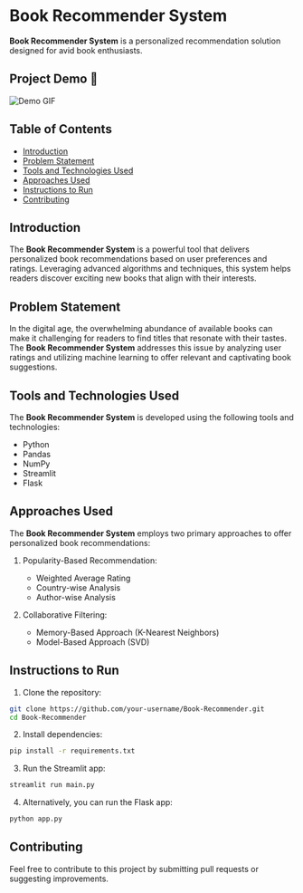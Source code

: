# Book Recommender System

**Book Recommender System** is a personalized recommendation solution designed for avid book enthusiasts.

## Project Demo 🎥

![Demo GIF](--)

## Table of Contents
- [Introduction](#introduction)
- [Problem Statement](#problem-statement)
- [Tools and Technologies Used](#tools-and-technologies-used)
- [Approaches Used](#approaches-used)
- [Instructions to Run](#instructions-to-run)
- [Contributing](#contributing)

## Introduction

The **Book Recommender System** is a powerful tool that delivers personalized book recommendations based on user preferences and ratings. Leveraging advanced algorithms and techniques, this system helps readers discover exciting new books that align with their interests.

## Problem Statement

In the digital age, the overwhelming abundance of available books can make it challenging for readers to find titles that resonate with their tastes. The **Book Recommender System** addresses this issue by analyzing user ratings and utilizing machine learning to offer relevant and captivating book suggestions.

## Tools and Technologies Used

The **Book Recommender System** is developed using the following tools and technologies:

- Python
- Pandas
- NumPy
- Streamlit
- Flask

## Approaches Used

The **Book Recommender System** employs two primary approaches to offer personalized book recommendations:

1. Popularity-Based Recommendation:
   - Weighted Average Rating
   - Country-wise Analysis
   - Author-wise Analysis

2. Collaborative Filtering:
   - Memory-Based Approach (K-Nearest Neighbors)
   - Model-Based Approach (SVD)


## Instructions to Run

1. Clone the repository:

```bash
git clone https://github.com/your-username/Book-Recommender.git
cd Book-Recommender
```

2. Install dependencies:

```bash
pip install -r requirements.txt
```

3. Run the Streamlit app:

```bash
streamlit run main.py
```

4. Alternatively, you can run the Flask app:

```bash
python app.py
```

## Contributing

Feel free to contribute to this project by submitting pull requests or suggesting improvements.
